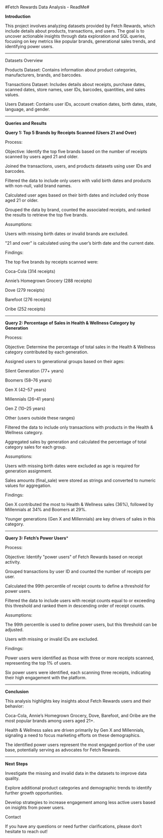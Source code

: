 #Fetch Rewards Data Analysis - ReadMe#

**Introduction**

This project involves analyzing datasets provided by Fetch Rewards, which include details about products, transactions, and users. The goal is to uncover actionable insights through data exploration and SQL queries, focusing on key metrics like popular brands, generational sales trends, and identifying power users.
________________________________________________________________________________________________________________________________________________________________________________________
Datasets Overview

Products Dataset: Contains information about product categories, manufacturers, brands, and barcodes.

Transactions Dataset: Includes details about receipts, purchase dates, scanned dates, store names, user IDs, barcodes, quantities, and sales values.

Users Dataset: Contains user IDs, account creation dates, birth dates, state, language, and gender.
________________________________________________________________________________________________________________________________________________________________________________________

**Queries and Results**

**Query 1: Top 5 Brands by Receipts Scanned (Users 21 and Over)**

Process:

Objective: Identify the top five brands based on the number of receipts scanned by users aged 21 and older.

Joined the transactions, users, and products datasets using user IDs and barcodes.

Filtered the data to include only users with valid birth dates and products with non-null, valid brand names.

Calculated user ages based on their birth dates and included only those aged 21 or older.

Grouped the data by brand, counted the associated receipts, and ranked the results to retrieve the top five brands.

Assumptions:

Users with missing birth dates or invalid brands are excluded.

"21 and over" is calculated using the user’s birth date and the current date.

Findings:

The top five brands by receipts scanned were:

Coca-Cola (314 receipts)

Annie’s Homegrown Grocery (288 receipts)

Dove (279 receipts)

Barefoot (276 receipts)

Oribe (252 receipts)
________________________________________________________________________________________________________________________________________________________________________________________

**Query 2: Percentage of Sales in Health & Wellness Category by Generation**

Process:

Objective: Determine the percentage of total sales in the Health & Wellness category contributed by each generation.

Assigned users to generational groups based on their ages:

Silent Generation (77+ years)

Boomers (58–76 years)

Gen X (42–57 years)

Millennials (26–41 years)

Gen Z (10–25 years)

Other (users outside these ranges)

Filtered the data to include only transactions with products in the Health & Wellness category.

Aggregated sales by generation and calculated the percentage of total category sales for each group.

Assumptions:

Users with missing birth dates were excluded as age is required for generation assignment.

Sales amounts (final_sale) were stored as strings and converted to numeric values for aggregation.

Findings:

Gen X contributed the most to Health & Wellness sales (36%), followed by Millennials at 34% and Boomers at 29%.

Younger generations (Gen X and Millennials) are key drivers of sales in this category.
_______________________________________________________________________________________________________________________________________________________________________________________

**Query 3: Fetch’s Power Users***

Process:

Objective: Identify "power users" of Fetch Rewards based on receipt activity.

Grouped transactions by user ID and counted the number of receipts per user.

Calculated the 99th percentile of receipt counts to define a threshold for power users.

Filtered the data to include users with receipt counts equal to or exceeding this threshold and ranked them in descending order of receipt counts.

Assumptions:

The 99th percentile is used to define power users, but this threshold can be adjusted.

Users with missing or invalid IDs are excluded.

Findings:

Power users were identified as those with three or more receipts scanned, representing the top 1% of users.

Six power users were identified, each scanning three receipts, indicating their high engagement with the platform.
________________________________________________________________________________________________________________________________________________________________________________________

**Conclusion**

This analysis highlights key insights about Fetch Rewards users and their behavior:

Coca-Cola, Annie’s Homegrown Grocery, Dove, Barefoot, and Oribe are the most popular brands among users aged 21+.

Health & Wellness sales are driven primarily by Gen X and Millennials, signaling a need to focus marketing efforts on these demographics.

The identified power users represent the most engaged portion of the user base, potentially serving as advocates for Fetch Rewards.
________________________________________________________________________________________________________________________________________________________________________________________

**Next Steps**

Investigate the missing and invalid data in the datasets to improve data quality.

Explore additional product categories and demographic trends to identify further growth opportunities.

Develop strategies to increase engagement among less active users based on insights from power users.

Contact

If you have any questions or need further clarifications, please don’t hesitate to reach out!


